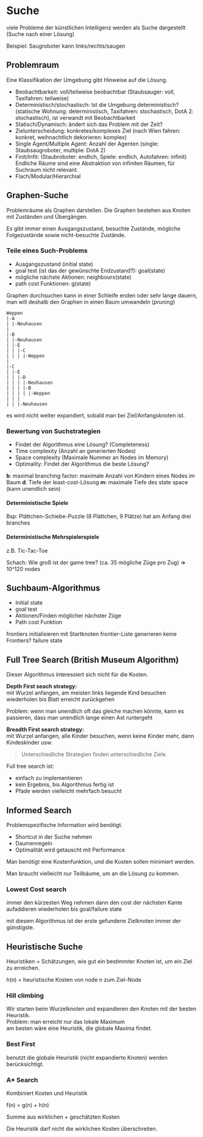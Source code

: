 # Suche

viele Probleme der künstlichen Intelligenz werden als Suche dargestellt (Suche nach einer Lösung)

Beispiel: Saugroboter kann links/rechts/saugen

## Problemraum

Eine Klassifikation der Umgebung gibt Hinweise auf die Lösung.

* Beobachtbarkeit: voll/teilweise beobachtbar (Staubsauger: voll, Taxifahren: teilweise)
* Deterministisch/stochastisch: Ist die Umgebung deterministisch? (statische Wohnung: deterministisch, Taxifahren: stochastisch, DotA 2: stochastisch), ist verwandt mit Beobachtbarkeit
* Statisch/Dynamisch: ändert sich das Problem mit der Zeit?
* Zielunterscheidung: konkretes/komplexes Ziel (nach Wien fahren: konkret, weihnachtlich dekorieren: komplex)
* Single Agent/Multiple Agent: Anzahl der Agenten (single: Staubsaugroboter, multiple: DotA 2)
* Finit/Infit: (Staubroboter: endlich, Spiele: endlich, Autofahren: infinit) Endliche Räume sind eine Abstraktion von infiniten Räumen, für Suchraum nicht relevant.
* Flach/Modular/Hierarchial

## Graphen-Suche

Problemräume als Graphen darstellen. Die Graphen bestehen aus Knoten mit Zuständen und Übergängen.

Es gibt immer einen Ausgangszustand, besuchte Zustände, mögliche Folgezustände sowie nicht-besuchte Zustände.

### Teile eines Such-Problems

* Ausgangszustand (initial state)
* goal test (ist das der gewünschte Endzustand?): goal(state)
* mögliche nächste Aktionen: neighbours(state)
* path cost Funktionen: g(state)

Graphen durchsuchen kann in einer Schleife enden oder sehr lange dauern, man will deshalb den Graphen in einen Baum umwandeln (*pruning*)

```
Weppen
|-A
| |-Neuhausen
|
|-B
| |-Neuhausen
| |-E
| | |-C
| | | |-Weppen
|
|-C
| |-E
| | |-D
| | | |-Neuhausen
| | | |-B
| | | | |-Weppen
| | |
| | |-Neuhausen
```

es wird nicht weiter expandiert, sobald man bei Ziel/Anfangsknoten ist.

### Bewertung von Suchstrategien

* Findet der Algorithmus eine Lösung? (Completeness)
* Time complexity (Anzahl an generierten Nodes)
* Space complexity (Maximale Nummer an Nodes im Memory)
* Optimality: Findet der Algorithmus die beste Lösung?

**b**: maximal branching factor: maximale Anzahl von Kindern eines Nodes im Baum
**d**: Tiefe der least-cost-Lösung
**m**: maximale Tiefe des state space (kann unendlich sein)

#### Deterministische Spiele

Bsp: Plättchen-Schiebe-Puzzle (8 Plättchen, 9 Plätze) hat am Anfang drei branches

#### Deterministische Mehrspielerspiele

z.B. Tic-Tac-Toe

Schach: Wie groß ist der game tree? (ca. 35 mögliche Züge pro Zug) => 10^120 nodes

## Suchbaum-Algorithmus

* Initial state
* goal test
* Aktionen/Finden möglicher nächster Züge
* Path cost Funktion

frontiers initialisieren mit Startknoten
frontier-Liste generieren
keine Frontiers? failure state

## Full Tree Search (British Museum Algorithm)

Dieser Algorithmus interessiert sich nicht für die Kosten.

**Depth First seach strategy:**    
mit Wurzel anfangen, am meisten links liegende Kind besuchen
wiederholen bis Blatt erreicht
zurückgehen

Problem: wenn man unendlich oft das gleiche machen könnte, kann es passieren, dass man unendlich lange einen Ast runtergeht

**Breadth First search strategy:**  
mit Wurzel anfangen, alle Kinder besuchen, wenn keine Kinder mehr, dann Kindeskinder usw.

> Unterschiedliche Strategien finden unterschiedliche Ziele.

Full tree search ist:

* einfach zu implementieren
* kein Ergebnis, bis Algorithmus fertig ist
* Pfade werden vielleicht mehrfach besucht

## Informed Search

Problemspezifische Information wird benötigt.

* Shortcut in der Suche nehmen
* Daumenregeln
* Optimalität wird getauscht mit Performance

Man benötigt eine Kostenfunktion, und die Kosten sollen minimiert werden.

Man braucht vielleicht nur Teilbäume, um an die Lösung zu kommen.

### Lowest Cost search

immer den kürzesten Weg nehmen
dann den cost der nächsten Kante aufaddieren
wiederholen bis goal/failure state

mit diesem Algorithmus ist der erste gefundene Zielknoten immer der günstigste.

## Heuristische Suche

Heuristiken = Schätzungen, wie gut ein bestimmter Knoten ist, um ein Ziel zu erreichen.

h(n) = heuristische Kosten von node n zum Ziel-Node

### Hill climbing

Wir starten beim Wurzelknoten und expandieren den Knoten mit der besten Heuristik.  
Problem: man erreicht nur das lokale Maximum   
am besten wäre eine Heuristik, die globale Maxima findet.  

### Best First

benutzt die globale Heuristik (nicht expandierte Knoten) werden berücksichtigt.

### A\* Search

Kombiniert Kosten und Heuristik

f(n) = g(n) + h(n)

Summe aus wirklichen + geschätzten Kosten

Die Heuristik darf nicht die wirklichen Kosten überschreiten.


